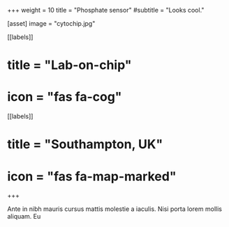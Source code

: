 +++
weight = 10
title = "Phosphate sensor"
#subtitle = "Looks cool."

[asset]
  image = "cytochip.jpg"

[[labels]]
#  title = "Lab-on-chip"
#  icon = "fas fa-cog"

[[labels]]
#  title = "Southampton, UK"
#  icon = "fas fa-map-marked"
+++

Ante in nibh mauris cursus mattis molestie a iaculis. Nisi porta lorem mollis aliquam. Eu